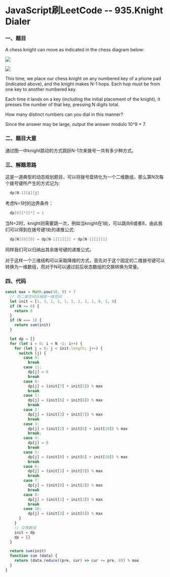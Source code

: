 # JavaScript刷LeetCode -- 935.Knight Dialer

### 一、题目

  A chess knight can move as indicated in the chess diagram below:

  ![](https://assets.leetcode.com/uploads/2018/10/12/knight.png)

  ![](https://assets.leetcode.com/uploads/2018/10/30/keypad.png)

  This time, we place our chess knight on any numbered key of a phone pad (indicated above), and the knight makes N-1 hops.  Each hop must be from one key to another numbered key.

  Each time it lands on a key (including the initial placement of the knight), it presses the number of that key, pressing N digits total.

  How many distinct numbers can you dial in this manner?

  Since the answer may be large, output the answer modulo 10^9 + 7.

### 二、题目大意

  通过图一中knight跳动的方式跳跃N-1次来拨号一共有多少种方式。

### 三、解题思路

  这是一道典型的动态规划题目，可以将拨号盘转化为一个二维数组，那么第N次每个拨号键所产生的方式记为:

```s
  dp[N-1][i][j]
```

  考虑N=1时的边界条件：

```s
  dp[0][*][*] = 1
```

  当N=2时，knight则需要跳一次，例如当knight在1处，可以跳向6或者8，由此我们可以得到在拨号键1处的递推公式:

```s
  dp[N][0][0] = dp[N-1][1][2] + dp[N-1][2][1]
```

  同样我们可以归纳出其余拨号键的递推公式。

  对于这样一个三维结构可以采取降维的方式，首先对于这个固定的二维拨号键可以转换为一维数组，而对于N可以通过前后状态数组的交换转换为常量。

### 四、代码

```JavaScript
const max = Math.pow(10, 9) + 7
  // 将二维空间压缩成一维空间
  let init = [1, 1, 1, 1, 1, 1, 1, 1, 1, 0, 1, 0]
  if (N <= 0) {
    return 0
  }
  if (N === 1) {
    return sum(init)
  }

  let dp = []
  for (let i = 0; i < N -1; i++) {
    for (let j = 0; j < init.length; j++) {
      switch (j) {
        case 9:
          break
        case 11:
          dp[j] = 0
          break
        case 0:
          dp[j] = (init[7] + init[5]) % max
          break
        case 1:
          dp[j] = (init[6] + init[8]) % max
          break
        case 2:
          dp[j] = (init[3] + init[7]) % max
          break
        case 3:
          dp[j] = (init[2] + init[8] + init[10]) % max
          break;
        case 4:
          dp[j] = 0
          break
        case 5:
          dp[j] = (init[0] + init[6] + init[10]) % max
          break
        case 6:
          dp[j] = (init[1] + init[5]) % max
          break
        case 7:
          dp[j] = (init[0] + init[2]) % max
          break
        case 8:
          dp[j] = (init[1] + init[3]) % max
          break
        case 10:
          dp[j] = (init[3] + init[5]) % max
      }
    }
    // 交换数组
    init = dp
    dp = []
  }

  return sum(init)
  function sum (data) {
    return (data.reduce((pre, cur) => cur += pre, 0)) % max
  }
}
```


